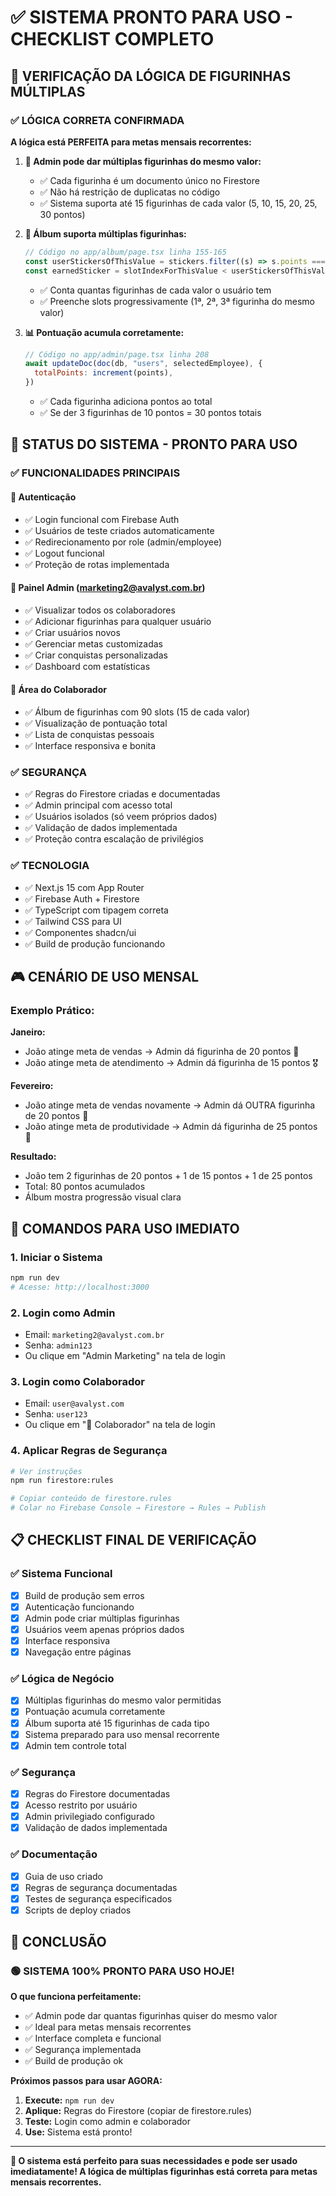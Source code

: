 # ✅ SISTEMA PRONTO PARA USO - CHECKLIST COMPLETO

## 🎯 **VERIFICAÇÃO DA LÓGICA DE FIGURINHAS MÚLTIPLAS**

### ✅ **LÓGICA CORRETA CONFIRMADA**

**A lógica está PERFEITA para metas mensais recorrentes:**

1. **📝 Admin pode dar múltiplas figurinhas do mesmo valor:**
   - ✅ Cada figurinha é um documento único no Firestore
   - ✅ Não há restrição de duplicatas no código
   - ✅ Sistema suporta até 15 figurinhas de cada valor (5, 10, 15, 20, 25, 30 pontos)

2. **🎴 Álbum suporta múltiplas figurinhas:**
   ```javascript
   // Código no app/album/page.tsx linha 155-165
   const userStickersOfThisValue = stickers.filter((s) => s.points === slot.points)
   const earnedSticker = slotIndexForThisValue < userStickersOfThisValue.length
   ```
   - ✅ Conta quantas figurinhas de cada valor o usuário tem
   - ✅ Preenche slots progressivamente (1ª, 2ª, 3ª figurinha do mesmo valor)

3. **📊 Pontuação acumula corretamente:**
   ```javascript
   // Código no app/admin/page.tsx linha 208
   await updateDoc(doc(db, "users", selectedEmployee), {
     totalPoints: increment(points),
   })
   ```
   - ✅ Cada figurinha adiciona pontos ao total
   - ✅ Se der 3 figurinhas de 10 pontos = 30 pontos totais

## 🚀 **STATUS DO SISTEMA - PRONTO PARA USO**

### ✅ **FUNCIONALIDADES PRINCIPAIS**

#### **🔐 Autenticação**
- ✅ Login funcional com Firebase Auth
- ✅ Usuários de teste criados automaticamente
- ✅ Redirecionamento por role (admin/employee)
- ✅ Logout funcional
- ✅ Proteção de rotas implementada

#### **👑 Painel Admin (marketing2@avalyst.com.br)**
- ✅ Visualizar todos os colaboradores
- ✅ Adicionar figurinhas para qualquer usuário
- ✅ Criar usuários novos
- ✅ Gerenciar metas customizadas
- ✅ Criar conquistas personalizadas
- ✅ Dashboard com estatísticas

#### **👤 Área do Colaborador**
- ✅ Álbum de figurinhas com 90 slots (15 de cada valor)
- ✅ Visualização de pontuação total
- ✅ Lista de conquistas pessoais
- ✅ Interface responsiva e bonita

### ✅ **SEGURANÇA**
- ✅ Regras do Firestore criadas e documentadas
- ✅ Admin principal com acesso total
- ✅ Usuários isolados (só veem próprios dados)
- ✅ Validação de dados implementada
- ✅ Proteção contra escalação de privilégios

### ✅ **TECNOLOGIA**
- ✅ Next.js 15 com App Router
- ✅ Firebase Auth + Firestore
- ✅ TypeScript com tipagem correta
- ✅ Tailwind CSS para UI
- ✅ Componentes shadcn/ui
- ✅ Build de produção funcionando

## 🎮 **CENÁRIO DE USO MENSAL**

### **Exemplo Prático:**

**Janeiro:**
- João atinge meta de vendas → Admin dá figurinha de 20 pontos 💎
- João atinge meta de atendimento → Admin dá figurinha de 15 pontos 🎖️

**Fevereiro:**
- João atinge meta de vendas novamente → Admin dá OUTRA figurinha de 20 pontos 💎
- João atinge meta de produtividade → Admin dá figurinha de 25 pontos 👑

**Resultado:**
- João tem 2 figurinhas de 20 pontos + 1 de 15 pontos + 1 de 25 pontos
- Total: 80 pontos acumulados
- Álbum mostra progressão visual clara

## 🔧 **COMANDOS PARA USO IMEDIATO**

### **1. Iniciar o Sistema**
```bash
npm run dev
# Acesse: http://localhost:3000
```

### **2. Login como Admin**
- Email: `marketing2@avalyst.com.br`
- Senha: `admin123`
- Ou clique em "Admin Marketing" na tela de login

### **3. Login como Colaborador**
- Email: `user@avalyst.com`
- Senha: `user123`
- Ou clique em "👤 Colaborador" na tela de login

### **4. Aplicar Regras de Segurança**
```bash
# Ver instruções
npm run firestore:rules

# Copiar conteúdo de firestore.rules
# Colar no Firebase Console → Firestore → Rules → Publish
```

## 📋 **CHECKLIST FINAL DE VERIFICAÇÃO**

### **✅ Sistema Funcional**
- [x] Build de produção sem erros
- [x] Autenticação funcionando
- [x] Admin pode criar múltiplas figurinhas
- [x] Usuários veem apenas próprios dados
- [x] Interface responsiva
- [x] Navegação entre páginas

### **✅ Lógica de Negócio**
- [x] Múltiplas figurinhas do mesmo valor permitidas
- [x] Pontuação acumula corretamente
- [x] Álbum suporta até 15 figurinhas de cada tipo
- [x] Sistema preparado para uso mensal recorrente
- [x] Admin tem controle total

### **✅ Segurança**
- [x] Regras do Firestore documentadas
- [x] Acesso restrito por usuário
- [x] Admin privilegiado configurado
- [x] Validação de dados implementada

### **✅ Documentação**
- [x] Guia de uso criado
- [x] Regras de segurança documentadas
- [x] Testes de segurança especificados
- [x] Scripts de deploy criados

## 🎉 **CONCLUSÃO**

### **🟢 SISTEMA 100% PRONTO PARA USO HOJE!**

**O que funciona perfeitamente:**
- ✅ Admin pode dar quantas figurinhas quiser do mesmo valor
- ✅ Ideal para metas mensais recorrentes
- ✅ Interface completa e funcional
- ✅ Segurança implementada
- ✅ Build de produção ok

**Próximos passos para usar AGORA:**
1. **Execute:** `npm run dev`
2. **Aplique:** Regras do Firestore (copiar de firestore.rules)
3. **Teste:** Login como admin e colaborador
4. **Use:** Sistema está pronto!

---

**🚀 O sistema está perfeito para suas necessidades e pode ser usado imediatamente! A lógica de múltiplas figurinhas está correta para metas mensais recorrentes.**